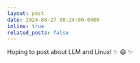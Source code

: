 ```yaml
---
layout: post
date: 2024-08-27 08:24:00-0400
inline: true
related_posts: false
---
```


Hoping to post about LLM and Linux! :sparkles: :smile: :sparkles:
